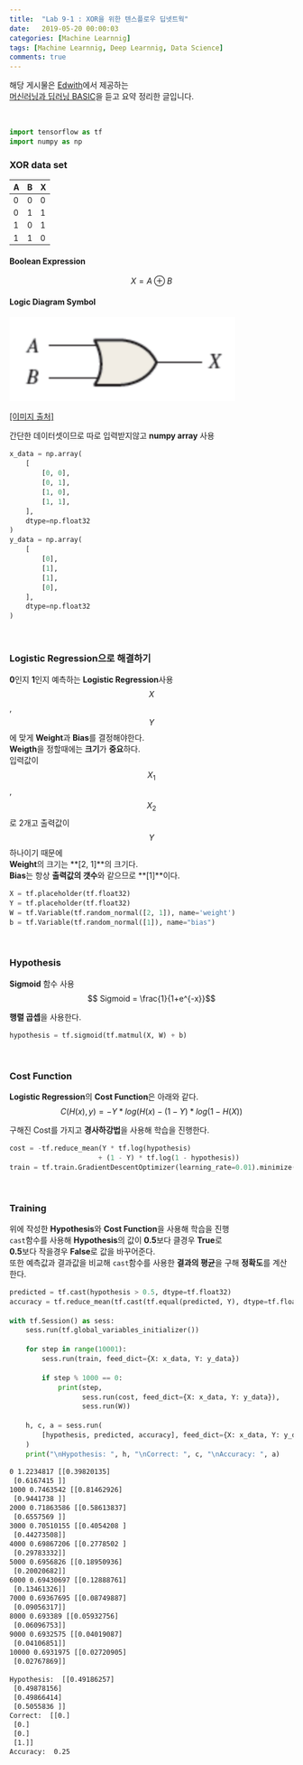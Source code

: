 ```yaml
---
title:  "Lab 9-1 : XOR을 위한 텐스플로우 딥넷트웍"
date:   2019-05-20 00:00:03
categories: [Machine Learnnig]
tags: [Machine Learnnig, Deep Learnnig, Data Science]
comments: true
---
```


해당 게시물은 [Edwith](https://www.edwith.org)에서 제공하는<br/>
[머신러닝과 딥러닝 BASIC](https://www.edwith.org/others26/joinLectures/9829)을 듣고 요약 정리한 글입니다.

<br/>


```python
import tensorflow as tf
import numpy as np
```


### XOR data set

| A | B | X |
| - | - | - |
| 0 | 0 | 0 |
| 0 | 1 | 1 |
| 1 | 0 | 1 |
| 1 | 1 | 0 |

#### Boolean Expression
$$
X = A \oplus B
$$

#### Logic Diagram Symbol

<img src="/assets/2019-05-20/10.png" width="400" height="auto" alt="아직 안만듬">

[[이미지 출처]](https://mathphysics.tistory.com/579)

간단한 데이터셋이므로 따로 입력받지않고 **numpy array** 사용


```python
x_data = np.array(
    [
        [0, 0],
        [0, 1],
        [1, 0],
        [1, 1],
    ],
    dtype=np.float32
)
y_data = np.array(
    [
        [0],
        [1],
        [1],
        [0],
    ],
    dtype=np.float32
)
```

<br/>

### Logistic Regression으로 해결하기
**0**인지 **1**인지 예측하는 **Logistic Regression**사용<br/>
$$X$$, $$Y$$에 맞게 **Weight**과 **Bias**를 결정해야한다.<br/>
**Weigth**을 정할때에는 **크기**가 **중요**하다.<br/>
입력값이 $$X_1$$, $$X_2$$로 2개고 출력값이 $$Y$$하나이기 때문에<br/>
**Weight**의 크기는 **[2, 1]**의 크기다.<br/>
**Bias**는 항상 **출력값의 갯수**와 같으므로 **[1]**이다.


```python
X = tf.placeholder(tf.float32)
Y = tf.placeholder(tf.float32)
W = tf.Variable(tf.random_normal([2, 1]), name='weight')
b = tf.Variable(tf.random_normal([1]), name="bias")
```

<br/>

### Hypothesis
**Sigmoid** 함수 사용<br/>
$$ Sigmoid = \frac{1}{1+e^{-x}}$$

**행렬 곱셉**을 사용한다.


```python
hypothesis = tf.sigmoid(tf.matmul(X, W) + b)
```

<br/>

### Cost Function
**Logistic Regression**의 **Cost Function**은 아래와 같다.<br/>
$$
C(H(x), y) =
-Y * log(H(x)
-(1 - Y) * log(1 - H(X))
$$

구해진 Cost를 가지고 **경사하강법**을 사용해 학습을 진행한다.


```python
cost = -tf.reduce_mean(Y * tf.log(hypothesis)
                      + (1 - Y) * tf.log(1 - hypothesis))
train = tf.train.GradientDescentOptimizer(learning_rate=0.01).minimize(cost)
```

<br/>

### Training
위에 작성한 **Hypothesis**와 **Cost Function**을 사용해 학습을 진행<br/>
`cast`함수를 사용해 **Hypothesis**의 값이 **0.5**보다 클경우 **True**로<br/>
**0.5**보다 작을경우 **False**로 값을 바꾸어준다.<br/>
또한 예측값과 결과값을 비교해 `cast`함수를 사용한 **결과의 평균**을 구해 **정확도**를 계산한다.


```python
predicted = tf.cast(hypothesis > 0.5, dtype=tf.float32)
accuracy = tf.reduce_mean(tf.cast(tf.equal(predicted, Y), dtype=tf.float32))

with tf.Session() as sess:
    sess.run(tf.global_variables_initializer())

    for step in range(10001):
        sess.run(train, feed_dict={X: x_data, Y: y_data})

        if step % 1000 == 0:
            print(step,
                  sess.run(cost, feed_dict={X: x_data, Y: y_data}),
                  sess.run(W))

    h, c, a = sess.run(
        [hypothesis, predicted, accuracy], feed_dict={X: x_data, Y: y_data}
    )
    print("\nHypothesis: ", h, "\nCorrect: ", c, "\nAccuracy: ", a)
```

    0 1.2234817 [[0.39820135]
     [0.6167415 ]]
    1000 0.7463542 [[0.81462926]
     [0.9441738 ]]
    2000 0.71863586 [[0.58613837]
     [0.6557569 ]]
    3000 0.70510155 [[0.4054208 ]
     [0.44273508]]
    4000 0.69867206 [[0.2778502 ]
     [0.29783332]]
    5000 0.6956826 [[0.18950936]
     [0.20020682]]
    6000 0.69430697 [[0.12888761]
     [0.13461326]]
    7000 0.69367695 [[0.08749887]
     [0.09056317]]
    8000 0.693389 [[0.05932756]
     [0.06096753]]
    9000 0.6932575 [[0.04019087]
     [0.04106851]]
    10000 0.6931975 [[0.02720905]
     [0.02767869]]

    Hypothesis:  [[0.49186257]
     [0.49878156]
     [0.49866414]
     [0.5055836 ]]
    Correct:  [[0.]
     [0.]
     [0.]
     [1.]]
    Accuracy:  0.25

